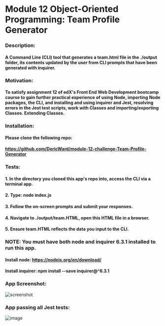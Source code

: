 # Module 12 Object-Oriented Programming: Team Profile Generator
### Description:
#### A Command Line (CLI) tool that generates a team.html file in the ./output folder, its contents updated by the user from CLI prompts that have been generated with inquirer.
### Motivation:
#### To satisfy assignment 12 of edX's Front End Web Development bootcamp course to gain further practical experience of using Node, importing Node packages, the CLI, and installing and using inquirer and Jest, resolving errors in the Jest test scripts, work with Classes and importing/exporting Classes. Extending Classes.
### Installation:
#### Please clone the following repo: 
#### https://github.com/DericWard/module-12-challenge-Team-Profile-Generator
### Tests:
#### 1. In the directory you cloned this app's repo into, access the CLI via a terminal app.
#### 2. Type: node index.js
#### 3. Follow the on-screen prompts and submit your responses.
#### 4. Navigate to ./output/team.HTML, open this HTML file in a browser.
#### 5. Ensure team.HTML reflects the data you input to the CLI.
### NOTE: You must have both node and inquirer 6.3.1 installed to run this app.
#### Install node: https://nodejs.org/en/download/
#### Install inquirer: npm install --save inquirer@^6.3.1
### App Screenshot:
![screenshot](https://user-images.githubusercontent.com/50495939/223239605-e1d1da3a-b9cc-45c1-9cec-fae120088a61.PNG)
### App passing all Jest tests:
![image](https://user-images.githubusercontent.com/50495939/223232631-686c5b92-9253-4871-8c0d-c823630a2239.png)
